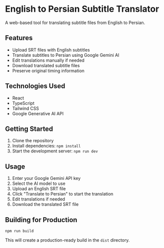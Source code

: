 # English to Persian Subtitle Translator

A web-based tool for translating subtitle files from English to Persian.

## Features

- Upload SRT files with English subtitles
- Translate subtitles to Persian using Google Gemini AI
- Edit translations manually if needed
- Download translated subtitle files
- Preserve original timing information

## Technologies Used

- React
- TypeScript
- Tailwind CSS
- Google Generative AI API

## Getting Started

1. Clone the repository
2. Install dependencies: `npm install`
3. Start the development server: `npm run dev`

## Usage

1. Enter your Google Gemini API key
2. Select the AI model to use
3. Upload an English SRT file
4. Click "Translate to Persian" to start the translation
5. Edit translations if needed
6. Download the translated SRT file

## Building for Production

```
npm run build
```

This will create a production-ready build in the `dist` directory.